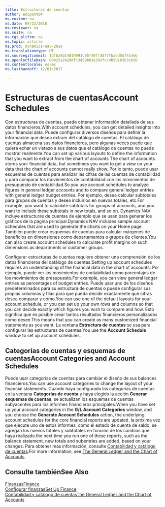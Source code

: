 ```yaml
---
title: Estructuras de cuentas
author: edupont04
ms.custom: na
ms.date: 09/22/2016
ms.reviewer: na
ms.suite: na
ms.tgt_pltfrm: na
ms.topic: article
ms.prod: dynamics-nav-2018
ms.translationtype: HT
ms.sourcegitcommit: 1dfba8b14019991c95f40ffd5f7fbaed5df414eb
ms.openlocfilehash: 60425a242ddfc3459601e343fcc4b5b19363c656
ms.contentlocale: es-mx
ms.lasthandoff: 12/01/2017

---
```


# <a name="account-schedules"></a><span data-ttu-id="6ece2-102">Estructuras de cuentas</span><span class="sxs-lookup"><span data-stu-id="6ece2-102">Account Schedules</span></span>
<span data-ttu-id="6ece2-103">Con estructuras de cuentas, puede obtener información detallada de sus datos financieros.</span><span class="sxs-lookup"><span data-stu-id="6ece2-103">With account schedules, you can get detailed insights into your financial data.</span></span> <span data-ttu-id="6ece2-104">Puede configurar diversos diseños para definir la información que desea extraer del catálogo de cuentas. El catálogo de cuentas almacena sus datos financieros, pero algunas veces puede que quiera echar un vistazo a sus datos que el catálogo de cuentas no puede mostrar realmente.</span><span class="sxs-lookup"><span data-stu-id="6ece2-104">You can set up various layouts to define the information that you want to extract from the chart of accounts The chart of accounts stores your financial data, but sometimes you want to get a view on your data that the chart of accounts cannot really show.</span></span> <span data-ttu-id="6ece2-105">Por lo tanto, puede usar esquemas de cuentas para analizar las cifras de las cuentas de contabilidad y para comparar los movimientos de contabilidad con los movimientos de presupuesto de contabilidad.</span><span class="sxs-lookup"><span data-stu-id="6ece2-105">So you use account schedules to analyze figures in general ledger accounts and to compare general ledger entries with general ledger budget entries.</span></span>
<span data-ttu-id="6ece2-106">Por ejemplo, desea calcular subtotales para grupos de cuentas y desea incluirlos en nuevos totales, etc.</span><span class="sxs-lookup"><span data-stu-id="6ece2-106">For example, you want to calculate subtotals for groups of accounts, and you want to include these subtotals in new totals, and so on.</span></span>
<span data-ttu-id="6ece2-107">Dynamics NAV incluye estructuras de cuentas de ejemplo que se usan para generar los gráficos de la página principal.</span><span class="sxs-lookup"><span data-stu-id="6ece2-107">Dynamics NAV includes sample account schedules that are used to generate the charts on your Home page.</span></span> <span data-ttu-id="6ece2-108">También puede crear esquemas de cuentas para calcular márgenes de beneficios en dimensiones como departamentos o grupos de clientes.</span><span class="sxs-lookup"><span data-stu-id="6ece2-108">You can also create account schedules to calculate profit margins on such dimensions as departments or customer groups.</span></span>  

<span data-ttu-id="6ece2-109">Configurar estructuras de cuentas requiere obtener una comprensión de los datos financieros del catálogo de cuentas.</span><span class="sxs-lookup"><span data-stu-id="6ece2-109">Setting up account schedules requires an understanding of the financial data in the chart of accounts.</span></span>
<span data-ttu-id="6ece2-110">Por ejemplo, puede ver los movimientos de contabilidad como porcentajes de los movimientos de presupuesto.</span><span class="sxs-lookup"><span data-stu-id="6ece2-110">For example, you can view general ledger entries as percentages of budget entries.</span></span>
<span data-ttu-id="6ece2-111">Puede usar uno de los diseños predeterminados para su estructura de cuentas o puede configurar sus propias columnas y filas para que pueda decidir exactamente qué cifras desea comparar y cómo.</span><span class="sxs-lookup"><span data-stu-id="6ece2-111">You can use one of the default layouts for your account schedule, or you can set up your own rows and columns so that you can decide exactly which figures you wish to compare and how.</span></span>
<span data-ttu-id="6ece2-112">Esto significa que es posible crear tantos resultados financieros personalizados como desee.</span><span class="sxs-lookup"><span data-stu-id="6ece2-112">This means that you can create as many customized financial statements as you want.</span></span> <span data-ttu-id="6ece2-113">La ventana **Estructura de cuentas** se usa para configurar las estructuras de cuentas.</span><span class="sxs-lookup"><span data-stu-id="6ece2-113">You use the **Account Schedule** window to set up account schedules.</span></span>  

## <a name="account-categories-and-account-schedules"></a><span data-ttu-id="6ece2-114">Categorías de cuentas y esquemas de cuentas</span><span class="sxs-lookup"><span data-stu-id="6ece2-114">Account Categories and Account Schedules</span></span>
<span data-ttu-id="6ece2-115">Puede usar categorías de cuentas para cambiar el diseño de sus balances financieros.</span><span class="sxs-lookup"><span data-stu-id="6ece2-115">You can use account categories to change the layout of your financial statements.</span></span> <span data-ttu-id="6ece2-116">Cuando haya configurado las categorías de cuentas en la ventana **Categorías de cuenta** y haya elegido la acción **Generar esquemas de cuentas**, se actualizan los esquemas de cuentas subyacentes para los informes financieros principales.</span><span class="sxs-lookup"><span data-stu-id="6ece2-116">When you have set up your account categories in the **G/L Account Categories** window, and you choose the **Generate Account Schedules** action, the underlying account schedules for the core financial reports are updated.</span></span> <span data-ttu-id="6ece2-117">la próxima vez que ejecute uno de estos informes, como el estado de cuenta de saldo, se agregan los nuevos totales y subtotales en función de los cambios que haya realizado.</span><span class="sxs-lookup"><span data-stu-id="6ece2-117">the next time you run one of these reports, such as the balance statement, new totals and subentries are added, based on your changes.</span></span> <span data-ttu-id="6ece2-118">Para obtener más información, consulte [Contabilidad y catálogo de cuentas](finance-general-ledger.md).</span><span class="sxs-lookup"><span data-stu-id="6ece2-118">For more information, see [The General Ledger and the Chart of Accounts](finance-general-ledger.md).</span></span>    
## <a name="see-also"></a><span data-ttu-id="6ece2-119">Consulte también</span><span class="sxs-lookup"><span data-stu-id="6ece2-119">See Also</span></span>
[<span data-ttu-id="6ece2-120">Finanzas</span><span class="sxs-lookup"><span data-stu-id="6ece2-120">Finance</span></span>](finance.md)  
[<span data-ttu-id="6ece2-121">Configurar finanzas</span><span class="sxs-lookup"><span data-stu-id="6ece2-121">Set Up Finance</span></span>](finance-setup-finance.md)  
[<span data-ttu-id="6ece2-122">Contabilidad y catálogo de cuentas</span><span class="sxs-lookup"><span data-stu-id="6ece2-122">The General Ledger and the Chart of Accounts</span></span>](finance-general-ledger.md)  

